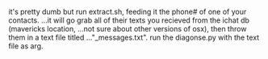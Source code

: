  it's pretty dumb but run extract.sh, feeding it the phone# of one of your contacts.
 ...it will go grab all of their texts you recieved from the ichat db (mavericks location, 
 ...not sure about other versions of osx), then throw them in a text file titled
 ..."<phonenumber>\_messages.txt".  run the diagonse.py with the text file as arg.

